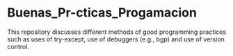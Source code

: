 # Buenas_Pr-cticas_Progamacion
This repository discusses different methods of good programming practices such as uses of try-except, use of debuggers (e.g., bgp) and use of version control.
